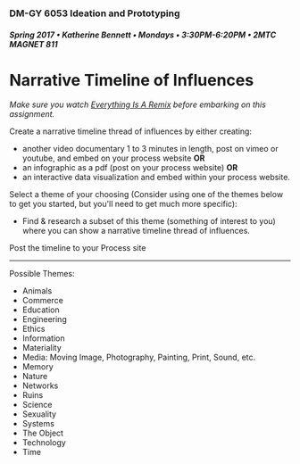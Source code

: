 ### DM-GY 6053 Ideation and Prototyping
##### Spring 2017 • Katherine Bennett • Mondays • 3:30PM-6:20PM • 2MTC MAGNET 811

# Narrative Timeline of Influences

*Make sure you watch <a href="http://everythingisaremix.info/watch-the-series" target="_blank">Everything Is A Remix</a> before embarking on this assignment.*

Create a narrative timeline thread of influences by either creating: 
*	another video documentary 1 to 3 minutes in length, post on vimeo or youtube, and embed on your process website **OR** 
*	an infographic as a pdf (post on your process website) **OR** 
*	an interactive data visualization and embed within your process website.

Select a theme of your choosing (Consider using one of the themes below to get you started, but you'll need to get much more specific): 
* Find & research a subset of this theme (something of interest to you) where you can show a narrative timeline thread of influences. 

Post the timeline to your Process site

---
Possible Themes:

*   Animals
*   Commerce
*   Education
*   Engineering
*   Ethics
*   Information
*   Materiality
*   Media: Moving Image, Photography, Painting, Print, Sound, etc.
*   Memory
*   Nature
*   Networks
*   Ruins
*   Science
*   Sexuality
*   Systems
*   The Object
*   Technology
*   Time


